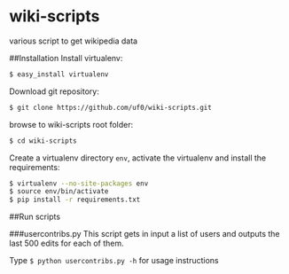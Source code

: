 wiki-scripts
============

various script to get wikipedia data

##Installation
Install virtualenv:

``` sh
$ easy_install virtualenv
```

Download git repository:

``` sh
$ git clone https://github.com/uf0/wiki-scripts.git
```

browse to wiki-scripts root folder:

``` sh
$ cd wiki-scripts
```

Create a virtualenv directory `env`, activate the virtualenv and install the requirements:

``` sh
$ virtualenv --no-site-packages env
$ source env/bin/activate
$ pip install -r requirements.txt
```
##Run scripts

###usercontribs.py
This script gets in input a list of users and outputs the last 500 edits for each of them.

Type `$ python usercontribs.py -h` for usage instructions